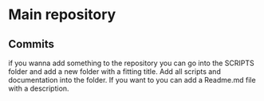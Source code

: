 # Main repository

## Commits
if you wanna add something to the repository you can go into the SCRIPTS folder and add a new folder with a fitting title. Add all scripts and documentation into the folder. If you want to you can add a Readme.md file with a description.
